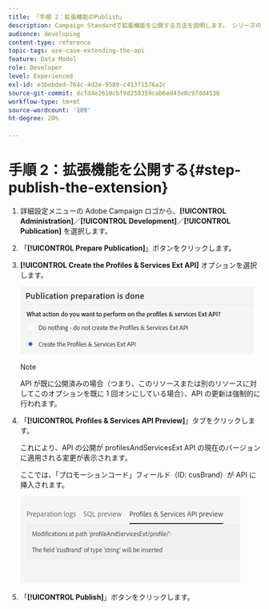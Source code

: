 ```yaml
---
title: 「手順 2：拡張機能のPublish」
description: Campaign Standardで拡張機能を公開する方法を説明します。 シリーズのパート 2。
audience: developing
content-type: reference
topic-tags: use-case-extending-the-api
feature: Data Model
role: Developer
level: Experienced
exl-id: e3bebded-764c-4d2e-9580-c413f1576a2c
source-git-commit: dcfd4e2610cbf9d250359cab6ed43e8c97dd4536
workflow-type: tm+mt
source-wordcount: '109'
ht-degree: 20%

---
```


# 手順 2：拡張機能を公開する{#step-publish-the-extension}

1. 詳細設定メニューの Adobe Campaign ロゴから、**[!UICONTROL Administration]**／**[!UICONTROL Development]**／**[!UICONTROL Publication]** を選択します。
1. 「**[!UICONTROL Prepare Publication]**」ボタンをクリックします。
1. **[!UICONTROL Create the Profiles & Services Ext API]** オプションを選択します。

   ![](assets/create-profile-and-services-api.png)

   >[!NOTE]
   >
   >API が既に公開済みの場合（つまり、このリソースまたは別のリソースに対してこのオプションを既に 1 回オンにしている場合）、API の更新は強制的に行われます。

1. 「**[!UICONTROL Profiles & Services API Preview]**」タブをクリックします。

   これにより、API の公開が profilesAndServicesExt API の現在のバージョンに適用される変更が表示されます。

   ここでは、「プロモーションコード」フィールド（ID: cusBrand）が API に挿入されます。

   ![](assets/extendpandsapi_diff.png)

1. 「**[!UICONTROL Publish]**」ボタンをクリックします。
